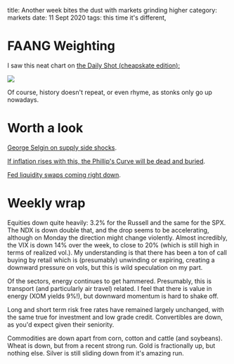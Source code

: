 title: Another week bites the dust with markets grinding higher
category: markets
date: 11 Sept 2020
tags: this time it's different, 

# FAANG Weighting

I saw this neat chart on <a href="https://us10.campaign-archive.com/?e=c606d6e59f&u=451473e81730c5a3ae680c489&id=e3d0cc0ec9">the Daily Shot (cheapskate edition):


<img src="https://thedailyshot.com/wp-content/uploads/EQ-Market-Concentration0910041545.png">
</a>

Of course, history doesn't repeat, or even rhyme, as stonks only go up nowadays.

# Worth a look

[George Selgin on supply side shocks](https://www.alt-m.org/2020/09/10/is-the-fed-getting-warmer/).

[If inflation rises with this, the Phillip's Curve will be dead and buried](https://wolfstreet.com/2020/09/10/unemployment-crisis-going-in-wrong-direction-week-25-of-u-s-labor-market-collapse/).

[Fed liquidity swaps coming right down](https://wolfstreet.com/2020/09/10/dont-fight-the-fed-feds-assets-in-week-13-since-peak-qe/).

# Weekly wrap

Equities down quite heavily: 3.2% for the Russell and the same for the SPX. 
The NDX is down double that, and the drop seems to be accelerating, although on Monday the direction might change violently. Almost incredibly, the VIX is down 14% over the week, to close to 20% (which is still high in terms of realized vol.). My understanding is that there has been a ton of call buying by retail which is (presumably) unwinding or expiring, creating a downward pressure on vols, but this is wild speculation on my part.

Of the sectors, energy continues to get hammered. Presumably, this is transport (and particularly air travel) related. I feel that there is value in energy (XOM yields 9%!), but downward momentum is hard to shake off.

Long and short term risk free rates have remained largely unchanged, with the same true for investment and low grade credit. Convertibles are down, as you'd expect given their seniority.

Commodities are down apart from corn, cotton and cattle (and soybeans). Wheat is down, but from a recent strong run.
Gold is fractionally up, but nothing else. Silver is still sliding down from it's amazing run.


